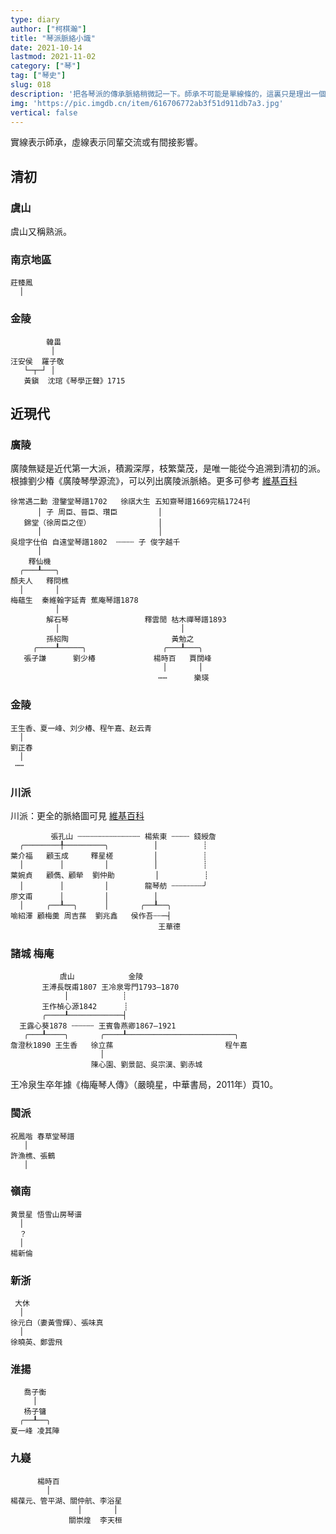 ```yaml
---
type: diary
author: ["柯棋瀚"]
title: "琴派脈絡小識"
date: 2021-10-14
lastmod: 2021-11-02
category: ["琴"]
tag: ["琴史"]
slug: 018
description: '把各琴派的傳承脈絡稍微記一下。師承不可能是單線條的，這裏只是理出一個最基本的骨架。'
img: 'https://pic.imgdb.cn/item/616706772ab3f51d911db7a3.jpg'
vertical: false
---
```


實線表示師承，虛線表示同輩交流或有間接影響。

## 清初

### 虞山

虞山又稱熟派。

### 南京地區

```
莊臻鳳
  │
```

### 金陵

```
        韓畕
         │
汪安侯  羅子敬
   └─┬─┘ │
   黃鎭  沈琯《琴學正聲》1715
```

## 近現代

### 廣陵

廣陵無疑是近代第一大派，積澱深厚，枝繁葉茂，是唯一能從今追溯到清初的派。根據劉少椿《廣陵琴學源流》，可以列出廣陵派脈絡。更多可參考 [維基百科](https://zh.wikipedia.org/wiki/%E5%B9%BF%E9%99%B5%E7%90%B4%E6%B4%BE)

```
徐常遇二勳 澄鑒堂琴譜1702   徐祺大生 五知齋琴譜1669完稿1724刊
      │ 子 周臣、晉臣、瓚臣         │
   錦堂（徐周臣之侄）               │
      │                          │
吳燈字仕伯 自遠堂琴譜1802  ┄┄┄┄ 子 俊字越千             
      │
    釋仙機  
  ╭───┸───╮
顏夫人   釋問樵
  │       │
梅蘊生  秦維翰字延青 蕉庵琴譜1878
          │                       
        解石琴                 釋雲閒 枯木禪琴譜1893  
          │                           │
        孫紹陶                       黃勉之
     ╭────┸─────╮                 ╭───┸───╮
   張子謙      劉少椿             楊時百   賈闊峰
                                  │       │
                                 ⋯⋯      樂瑛
```

### 金陵

```
王生香、夏一峰、刘少椿、程午嘉、赵云青
  │
劉正春
  │
 ⋯⋯ 
```

### 川派

川派：更全的脈絡圖可見 [維基百科](https://zh.wikipedia.org/wiki/%E8%9C%80%E6%B4%BE%E5%8F%A4%E7%90%B4)

```
         張孔山 ┄┄┄┄┄┄┄┄┄┄┄┄┄┄ 楊紫東 ┄┄┄┄ 錢綬詹   
  ╭────────╀─────────╮          │          ┊
葉介福   顧玉成     釋星槎         │          ┊
  │        │         │          │          ┊
葉婉貞   顧儁、顧犖  劉仲勛         │          ┊
  │        │         │        龍琴舫 ┄┄┄┄┄┄┄╯ 
廖文甫      │         │          │  
  │     ╭──┸──╮      │       ╭──┸──╮ 
喻紹澤 顧梅羹 周吉蓀  劉兆鑫   侯作吾┄┄─┤
                                 王華德
```

### 諸城 梅庵

```
           虞山            金陵
       王溥長旣甫1807 王冷泉雩門1793—1870
            │            ┊
       王作楨心源1842      ┊    
       ╭────┸────────────┤
  王露心葵1878 ┄┄┄┄┄ 王賓魯燕卿1867—1921
   ╭───┸────╮       ╭────┸────────────────────────╮
詹澄秋1890 王生香   徐立蓀                         程午嘉
                    │
                  陳心園、劉景韶、吳宗漢、劉赤城   
```

王冷泉生卒年據《梅庵琴人傳》（嚴曉星，中華書局，2011年）頁10。

### 閩派

```
祝鳳喈 春草堂琴譜
   │
許漁樵、張鶴
   │
```

### 嶺南

```
黄景星 悟雪山房琴谱
  │
  ？
  │
楊新倫
```

### 新浙

```
 大休
  │
徐元白（妻黃雪輝）、張味真  
  │
徐曉英、鄭雲飛 
```

### 淮揚

```
   喬子衡
     │
   杨子镛
  ╭──┸──╮ 
夏一峰 凌其陣
```

### 九嶷

```
      楊時百
        │
楊葆元、管平湖、關仲航、李浴星  
               │       │
             關崇煌  李天桓
```
